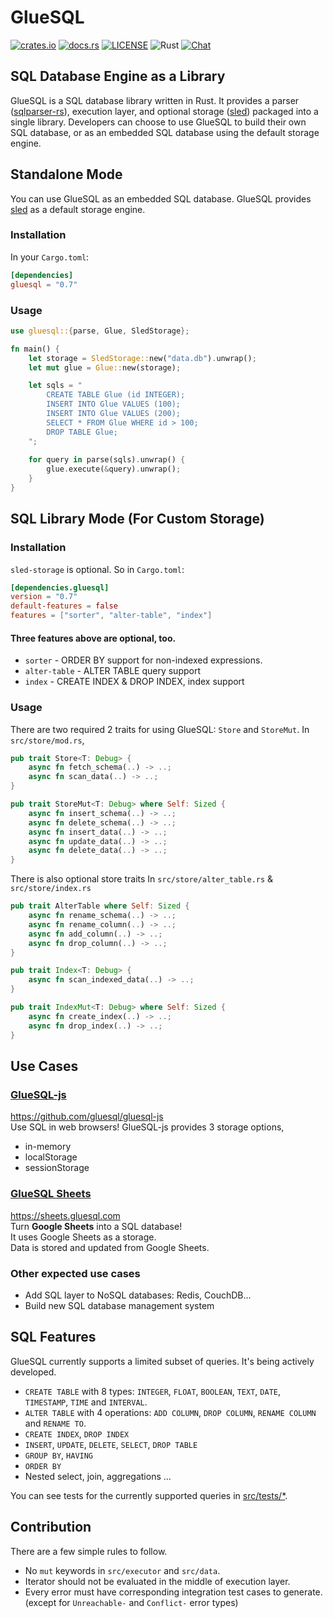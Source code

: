# GlueSQL
[![crates.io](https://img.shields.io/crates/v/gluesql.svg)](https://crates.io/crates/gluesql)
[![docs.rs](https://docs.rs/gluesql/badge.svg)](https://docs.rs/gluesql)
[![LICENSE](https://img.shields.io/crates/l/gluesql.svg)](https://github.com/gluesql/gluesql/blob/main/LICENSE)
![Rust](https://github.com/gluesql/gluesql/workflows/Rust/badge.svg)
[![Chat](https://img.shields.io/discord/780298017940176946)](https://discord.gg/C6TDEgzDzY)

## SQL Database Engine as a Library
GlueSQL is a SQL database library written in Rust. It provides a parser ([sqlparser-rs](https://github.com/ballista-compute/sqlparser-rs)), execution layer, and optional storage ([sled](https://github.com/spacejam/sled)) packaged into a single library.
Developers can choose to use GlueSQL to build their own SQL database, or as an embedded SQL database using the default storage engine.  

## Standalone Mode
You can use GlueSQL as an embedded SQL database. GlueSQL provides [sled](https://github.com/spacejam/sled "sled") as a default storage engine.

### Installation
In your `Cargo.toml`:
```toml
[dependencies]
gluesql = "0.7"
```

### Usage
```rust
use gluesql::{parse, Glue, SledStorage};

fn main() {
    let storage = SledStorage::new("data.db").unwrap();
    let mut glue = Glue::new(storage);

    let sqls = "
        CREATE TABLE Glue (id INTEGER);
        INSERT INTO Glue VALUES (100);
        INSERT INTO Glue VALUES (200);
        SELECT * FROM Glue WHERE id > 100;
        DROP TABLE Glue;
    ";
    
    for query in parse(sqls).unwrap() {
        glue.execute(&query).unwrap();
    }
}
```

## SQL Library Mode (For Custom Storage)
### Installation
`sled-storage` is optional. So in `Cargo.toml`:
```toml
[dependencies.gluesql]
version = "0.7"
default-features = false
features = ["sorter", "alter-table", "index"]
```
#### Three features above are optional, too.
* `sorter` - ORDER BY support for non-indexed expressions.
* `alter-table` - ALTER TABLE query support
* `index` - CREATE INDEX & DROP INDEX, index support

### Usage
There are two required 2 traits for using GlueSQL: `Store` and `StoreMut`.
In `src/store/mod.rs`,
```rust
pub trait Store<T: Debug> {
    async fn fetch_schema(..) -> ..;
    async fn scan_data(..) -> ..;
}

pub trait StoreMut<T: Debug> where Self: Sized {
    async fn insert_schema(..) -> ..;
    async fn delete_schema(..) -> ..;
    async fn insert_data(..) -> ..;
    async fn update_data(..) -> ..;
    async fn delete_data(..) -> ..;
}
```

There is also optional store traits
In `src/store/alter_table.rs` & `src/store/index.rs`
```rust
pub trait AlterTable where Self: Sized {
    async fn rename_schema(..) -> ..;
    async fn rename_column(..) -> ..;
    async fn add_column(..) -> ..;
    async fn drop_column(..) -> ..;
}

pub trait Index<T: Debug> {
    async fn scan_indexed_data(..) -> ..;
}

pub trait IndexMut<T: Debug> where Self: Sized {
    async fn create_index(..) -> ..;
    async fn drop_index(..) -> ..;
}
```

## Use Cases
### [GlueSQL-js](https://github.com/gluesql/gluesql-js)
https://github.com/gluesql/gluesql-js  
Use SQL in web browsers!
GlueSQL-js provides 3 storage options,
* in-memory
* localStorage
* sessionStorage

### [GlueSQL Sheets](https://sheets.gluesql.com)
https://sheets.gluesql.com  
Turn **Google Sheets** into a SQL database!  
It uses Google Sheets as a storage.  
Data is stored and updated from Google Sheets.

### Other expected use cases
* Add SQL layer to NoSQL databases: Redis, CouchDB...
* Build new SQL database management system

## SQL Features
GlueSQL currently supports a limited subset of queries. It's being actively developed.

* `CREATE TABLE` with 8 types: `INTEGER`, `FLOAT`, `BOOLEAN`, `TEXT`, `DATE`, `TIMESTAMP`, `TIME` and `INTERVAL`.
* `ALTER TABLE` with 4 operations: `ADD COLUMN`, `DROP COLUMN`, `RENAME COLUMN` and `RENAME TO`.
* `CREATE INDEX`, `DROP INDEX`
* `INSERT`, `UPDATE`, `DELETE`, `SELECT`, `DROP TABLE`
* `GROUP BY`, `HAVING`
* `ORDER BY`
* Nested select, join, aggregations ...

You can see tests for the currently supported queries in [src/tests/*](https://github.com/gluesql/gluesql/tree/main/src/tests).

## Contribution
There are a few simple rules to follow.
- No `mut` keywords in `src/executor` and `src/data`.
- Iterator should not be evaluated in the middle of execution layer.
- Every error must have corresponding integration test cases to generate.  
(except for `Unreachable-` and `Conflict-` error types)
